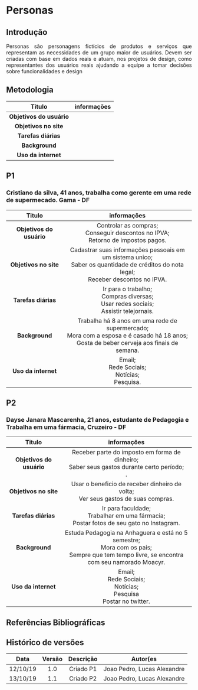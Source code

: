 # Personas 

## Introdução

<p align="justify">
Personas são personagens fictícios de produtos e
serviços que representam as necessidades de um
grupo maior de usuários. Devem ser criadas com base
em dados reais e atuam, nos projetos de design, como
representantes dos usuários reais ajudando a equipe
a tomar decisões sobre funcionalidades e design
</p>

## Metodologia

| Titulo | informações | 
|:--:|:--:|
|**Objetivos do usuário**||
|**Objetivos no site**||
|**Tarefas diárias**||
|**Background**||
|**Uso da internet**||


## P1

### Cristiano da silva, 41 anos, trabalha como gerente em uma rede de supermecado. Gama - DF

| Titulo | informações | 
|:--:|:--:|
|**Objetivos do usuário**|Controlar as compras;<br>Conseguir descontos no IPVA;<br>Retorno de impostos pagos.|
|**Objetivos no site**|Cadastrar suas informações pessoais em um sistema unico;<br> Saber os quantidade de créditos do nota legal;<br>Receber descontos no IPVA.|
|**Tarefas diárias**|Ir para o trabalho;<br>Compras diversas; <br> Usar redes sociais;<br> Assistir telejornais.|
|**Background**|Trabalha há 8 anos em uma rede de supermercado;<br>Mora com a esposa e é casado há 18 anos;<br>Gosta de beber cerveja aos finais de semana.|
|**Uso da internet**|Email;<br>Rede Sociais;<br>Notícias;<br>Pesquisa.|

## P2

### Dayse Janara Mascarenha, 21 anos, estudante de Pedagogia e Trabalha em uma fármacia, Cruzeiro - DF  

| Titulo | informações | 
|:--:|:--:|
|**Objetivos do usuário**|Receber parte do imposto em forma de dinheiro;<br>Saber seus gastos durante certo período;<br>.|
|**Objetivos no site**|Usar o beneficio de receber dinheiro de volta;<br>Ver seus gastos de suas compras.<br>|
|**Tarefas diárias**|Ir para faculdade;<br>Trabalhar em uma fármacia; <br>Postar fotos de seu gato no Instagram.<br>|
|**Background**|Estuda Pedagogia na Anhaguera e está no 5 semestre;<br>Mora com os pais;<br>Sempre que tem tempo livre, se encontra com seu namorado Moacyr.|
|**Uso da internet**|Email;<br>Rede Sociais;<br>Notícias;<br>Pesquisa<br>Postar no twitter.|


## Referências Bibliográficas


## Histórico de versões

| Data | Versão | Descrição | Autor(es|
|:--:|:--:|:--:|:--:|
|12/10/19|1.0|Criado P1|Joao Pedro, Lucas Alexandre|
|13/10/19|1.1|Criado P2|Joao Pedro, Lucas Alexandre|


<!-- Saber as locais de compras que foram feitos -->